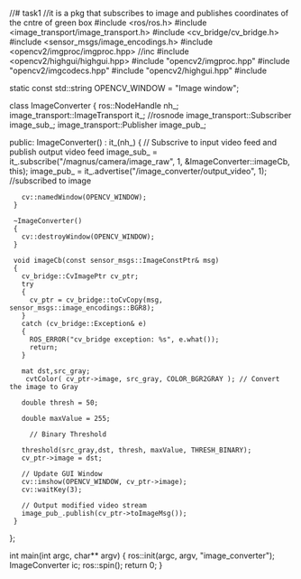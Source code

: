 //# task1
//it is a pkg that subscribes to image and publishes coordinates of the cntre of green box
   #include <ros/ros.h>
   #include <image_transport/image_transport.h>
   #include <cv_bridge/cv_bridge.h>
   #include <sensor_msgs/image_encodings.h>
   #include <opencv2/imgproc/imgproc.hpp>                          //inc
   #include <opencv2/highgui/highgui.hpp>
   #include "opencv2/imgproc.hpp"
   #include "opencv2/imgcodecs.hpp"
   #include "opencv2/highgui.hpp"
   #include <iostream>
    
   static const std::string OPENCV_WINDOW = "Image window";
    
   class ImageConverter
   {
     ros::NodeHandle nh_;
     image_transport::ImageTransport it_;                                     //rosnode
     image_transport::Subscriber image_sub_;
     image_transport::Publisher image_pub_;
   
   public:
     ImageConverter()
       : it_(nh_)
     {
       // Subscrive to input video feed and publish output video feed
       image_sub_ = it_.subscribe("/magnus/camera/image_raw", 1,
         &ImageConverter::imageCb, this);
       image_pub_ = it_.advertise("/image_converter/output_video", 1);                 //subscribed to image
   
       cv::namedWindow(OPENCV_WINDOW);
     }
   
     ~ImageConverter()
     {
       cv::destroyWindow(OPENCV_WINDOW);
     }
   
     void imageCb(const sensor_msgs::ImageConstPtr& msg)
     {
       cv_bridge::CvImagePtr cv_ptr;
       try
       {
         cv_ptr = cv_bridge::toCvCopy(msg, sensor_msgs::image_encodings::BGR8);
       }
       catch (cv_bridge::Exception& e)
       {
         ROS_ERROR("cv_bridge exception: %s", e.what());
         return;
       }
   
       mat dst,src_gray;
        cvtColor( cv_ptr->image, src_gray, COLOR_BGR2GRAY ); // Convert the image to Gray
       
       double thresh = 50;

       double maxValue = 255;
       
         // Binary Threshold

       threshold(src_gray,dst, thresh, maxValue, THRESH_BINARY);
       cv_ptr->image = dst;

       // Update GUI Window
       cv::imshow(OPENCV_WINDOW, cv_ptr->image);
       cv::waitKey(3);
   
       // Output modified video stream
       image_pub_.publish(cv_ptr->toImageMsg());
     }
   };
   
   int main(int argc, char** argv)
   {
     ros::init(argc, argv, "image_converter");
     ImageConverter ic;
     ros::spin();
     return 0;
   }
